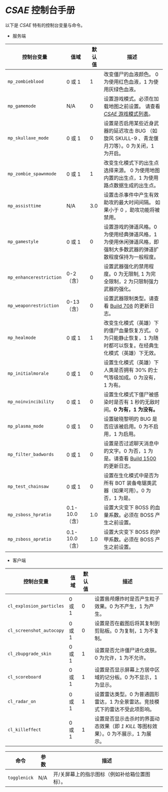 # _CSAE_ 控制台手册

以下是 _CSAE_ 特有的控制台变量与命令。

- 服务端

| 控制台变量 | 值域 | 默认值 | 描述 |
| --------- | ---- | ------ | ---- |
| `mp_zombieblood`  | 0 或 1 | 1 | 改变僵尸的血液颜色。 0 为使用红色血液，1 为使用灰绿色血液。 |
| `mp_gamemode`     | N/A | 0 | 设置游戏模式。必须在加载地图之前设置。 请查看 [_CSAE_ 游戏模式列表](https://github.com/ltndkl/Counter-Strike-Augmented-Edition/blob/master/CSAE%20%E6%B8%B8%E6%88%8F%E6%A8%A1%E5%BC%8F%E5%88%97%E8%A1%A8.md)。
| `mp_skullaxe_mode` | 0 或 1 | 0 | 设置是否启用某些近身武器的延迟攻击 BUG （如旋风 SKULL-9 、青龙偃月刀等）。0 为关闭，1 为开启。 |
| `mp_zombie_spawnmode` | 0 或 1 | 1 | 改变生化模式下的出生点选择来源。 0 为使用地图内置的出生点，1 为使用路点数据生成的出生点。 |
| `mp_assisttime` | N/A | 3.0 | 设置击杀事件中产生有效助攻的最大时间间隔。 如果小于 0 ，助攻功能将被禁用。 |
| `mp_gamestyle` | 0 或 1 | 0 | 设置游戏的弹道风格。0 为使用经典弹道风格，1 为使用休闲弹道风格，即强制大多数武器的弹道扩散程度保持为一般程度。 |
| `mp_enhancerestriction` | 0-2 （含） | 0 | 设置武器强化的禁用程度。0 为无限制, 1 为完全限制，2 为只限制强力武器的强化。 |
| `mp_weaponrestriction` | 0-13 （含） | 0 | 设置武器限制类型。请查看 [Build 708](https://github.com/ltndkl/Counter-Strike-Augmented-Edition/releases/tag/708) 的更新日志。 |
| `mp_healmode` | 0 或 1 | 1 | 改变生化模式（英雄）下的僵尸血量恢复方式。 0 为只能静止恢复，1 为随时都可以恢复。在经典生化模式（英雄）下无效。 |
| `mp_initialmorale` | 0 或 1 | 0 | 设置生化模式（英雄）下人类是否拥有 30% 的士气等级加成。0 为没有，1 为有。 |
| `mp_noinvincibility` | 0 或 1 | 0 | 设置生化模式下僵尸被感染时是否有 1 秒的无敌时间。**0 为有，1 为没有。** |
| `mp_plasma_mode` | 0 或 1 | 0 | 设置破晓黎明的 BUG 是否应该被启用。0 为不启用，1 为启用。 |
| `mp_filter_badwords` | 0 或 1 | 0 | 设置是否过滤聊天消息中的文字。0 为否，1 为是。请查看 [Build 1500](https://github.com/ltndkl/Counter-Strike-Augmented-Edition/releases/tag/1500) 的更新日志。 |
| `mp_test_chainsaw` | 0 或 1 | 0 | 设置在生化模式中是否为所有 BOT 装备电锯类武器（如果可用）。0 为否，1 为是。 |
| `mp_zsboss_hpratio` | 0.1-10.0 （含） | 1.0 | 设置大灾变下 BOSS 的血量系数。必须在 BOSS 产生之前设置。 |
| `mp_zsboss_apratio` | 0.1-10.0 （含） | 1.0 | 设置大灾变下 BOSS 的护甲系数。必须在 BOSS 产生之前设置。 |

- 客户端

| 控制台变量 | 值域 | 默认值 | 描述 |
| --------- | ---- | ------ | ---- |
| `cl_explosion_particles` | 0 或 1 | 0 | 设置兽颅爆炸时是否产生粒子效果。0 为不产生，1 为产生。 |
| `cl_screenshot_autocopy` | 0 或 1 | 0 | 设置是否在截图后将其复制到剪贴板。0 为复制，1 为不复制。 |
| `cl_zbupgrade_skin` | 0 或 1 | 1 | 设置是否允许僵尸进化皮肤。0 为允许，1 为不允许。 |
| `cl_scoreboard` | 0 或 1 | 1 | 设置是否显示屏幕上方居中区域的记分板。0 为不显示，1 为显示。 |
| `cl_radar_on` | 0 或 1 | 1 | 设置雷达类型。0 为普通圆形雷达，1 为全景雷达。竞技模式下的雷达不受此项影响。 |
| `cl_killeffect` | 0 或 1 | 1 | 设置是否显示击杀时的界面动态效果（即 _1 KILL_ 等图标效果）。0 为不展示，1 为展示。 |

| 命令 | 参数 | 描述 |
| ---- | ---- | ---- |
| `togglenick` | N/A | 开/关屏幕上的指示图标（例如补给箱位置图标）。 |
